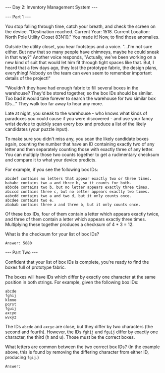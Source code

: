 --- Day 2: Inventory Management System ---

--- Part 1 ---

You stop falling through time, catch your breath, and check the screen on the
device. "Destination reached. Current Year: 1518. Current Location: North Pole
Utility Closet 83N10." You made it! Now, to find those anomalies.

Outside the utility closet, you hear footsteps and a voice. "...I'm not sure
either. But now that so many people have chimneys, maybe he could sneak in that
way?" Another voice responds, "Actually, we've been working on a new kind of
suit that would let him fit through tight spaces like that. But, I heard that a
few days ago, they lost the prototype fabric, the design plans, everything!
Nobody on the team can even seem to remember important details of the project!"

"Wouldn't they have had enough fabric to fill several boxes in the warehouse?
They'd be stored together, so the box IDs should be similar. Too bad it would
take forever to search the warehouse for two similar box IDs..." They walk too
far away to hear any more.

Late at night, you sneak to the warehouse - who knows what kinds of paradoxes
you could cause if you were discovered - and use your fancy wrist device to
quickly scan every box and produce a list of the likely candidates (your puzzle
input).

To make sure you didn't miss any, you scan the likely candidate boxes again,
counting the number that have an ID containing exactly two of any letter and
then separately counting those with exactly three of any letter. You can
multiply those two counts together to get a rudimentary checksum and compare it
to what your device predicts.

For example, if you see the following box IDs:

    abcdef contains no letters that appear exactly two or three times.
    bababc contains two a and three b, so it counts for both.
    abbcde contains two b, but no letter appears exactly three times.
    abcccd contains three c, but no letter appears exactly two times.
    aabcdd contains two a and two d, but it only counts once.
    abcdee contains two e.
    ababab contains three a and three b, but it only counts once.

Of these box IDs, four of them contain a letter which appears exactly twice, and
three of them contain a letter which appears exactly three times. Multiplying
these together produces a checksum of 4 * 3 = 12.

What is the checksum for your list of box IDs?

    Answer: 5880


--- Part Two ---

Confident that your list of box IDs is complete, you're ready to find
the boxes full of prototype fabric.

The boxes will have IDs which differ by exactly one character at the
same position in both strings. For example, given the following box IDs:

    abcde
    fghij
    klmno
    pqrst
    fguij
    axcye
    wvxyz

The IDs `abcde` and `axcye` are close, but they differ by two characters
(the second and fourth). However, the IDs `fghij` and `fguij` differ by
exactly one character, the third (h and u).
Those must be the correct boxes.

What letters are common between the two correct box IDs?
(In the example above, this is found by removing the differing character
from either ID, producing `fgij`.)

    Answer:
